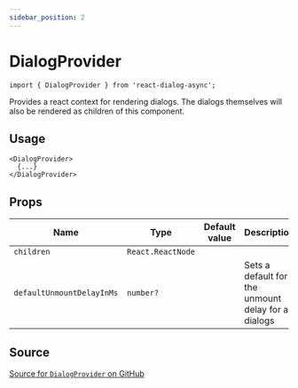 ```yaml
---
sidebar_position: 2
---
```


# DialogProvider
```tsx
import { DialogProvider } from 'react-dialog-async';
```
Provides a react context for rendering dialogs. The dialogs themselves will also be rendered as children of this component.

## Usage
```tsx
<DialogProvider>
  {...}
</DialogProvider>
```

## Props

| Name                      | Type              | Default value | Description                                          |
|---------------------------|-------------------|---------------|------------------------------------------------------|
| `children`                | `React.ReactNode` |               |                                                      |
| `defaultUnmountDelayInMs` | `number?`         |               | Sets a default for the unmount delay for all dialogs |

## Source
[Source for `DialogProvider` on GitHub](https://github.com/a16n-dev/react-dialog-async/blob/main/src/DialogProvider/DialogProvider.tsx)
